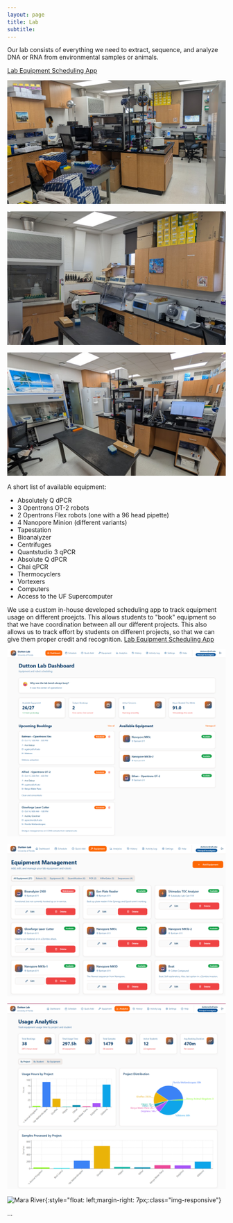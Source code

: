 ```yaml
---
layout: page
title: Lab
subtitle: 
---
```


Our lab consists of everything we need to extract, sequence, and analyze DNA or RNA from environmental samples or animals. 

[Lab Equipment Scheduling App](https://ufduttonlab.github.io/lab-scheduler/)

![lab1](img/lab1.png)

![lab2](img/lab2.png)

![lab3](img/lab3.png)

A short list of available equipment:
- Absolutely Q dPCR
- 3 Opentrons OT-2 robots
- 2 Opentrons Flex robots (one with a 96 head pipette)
- 4 Nanopore Minion (different variants)
- Tapestation
- Bioanalyzer
- Centrifuges
- Quantstudio 3 qPCR
- Absolute Q dPCR
- Chai qPCR
- Thermocyclers
- Vortexers
- Computers
- Access to the UF Supercomputer

We use a custom in-house developed scheduling app to track equipment usage on different proejcts. This allows students to "book" equipment so that we have coordination between all our different projects. This also allows us to track effort by students on different projects, so that we can give them proper credit and recognition. [Lab Equipment Scheduling App](https://ufduttonlab.github.io/lab-scheduler/)

![schedule1](img/schedule1.png)

![schedule2](img/schedule2.png)

![schedule3](img/schedule3.png)


![Mara River](img/PXL_20220701_101424622.MP.jpg){:style="float: left;margin-right: 7px;:class="img-responsive"}



...
